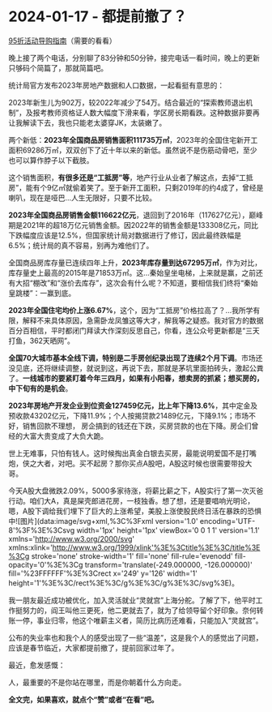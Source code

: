 # 2024-01-17 - 都提前撤了？

[95折活动导购指南](http://mp.weixin.qq.com/s?__biz=Mzg2MTg2OTYzNQ==&mid=2247484154&idx=1&sn=99581868b9e19cb0fce43eec7e6480a6&chksm=ce11c1d6f96648c046f23d47944f02cb8ef103adb7fbb71ef21386c47f5e09d4f1e6af105ad8&scene=21#wechat_redirect)（需要的看看）

晚上接了两个电话，分别聊了83分钟和50分钟，接完电话一看时间，晚上的更新只够码个简篇了，那就简篇吧。

统计局官方发布2023年房地产数据和人口数据，一起看挺有意思的：

2023年新生儿为902万，较2022年减少了54万。结合最近的“探索教师退出机制”，及报考教师资格证人数大幅度下滑来看，学区房长期看跌。这种数据非要再让我解读下去，我也只能老太婆穿JK，太装嫩了。

两个新低：**2023年全国商品房销售面积111735万㎡**，2023年的全国住宅新开工面积69286万㎡，双双创下了近十年以来的新低。虽然说不是伤筋动骨吧，至少也可以算作脖子以下截肢。

这个销售面积，**有很多还是“工抵房”等**，地产行业从业者了解这点，去掉“工抵房”，能有个9亿㎡就偷着笑了。至于新开工面积，只剩2019年的约4成了，曾经是喇叭，现在是哑巴...人生无限好，只要不比较。

**2023年全国商品房销售金额116622亿元**，退回到了2016年（117627亿元），巅峰期是2021年的超18万亿元销售金额。因2022年的销售金额是133308亿元，同比下跌幅度应该是12.5%，但国家统计局对数据进行了修订，因此最终跌幅是6.5%；统计局的真不容易，别再为难他们了。

全国商品房库存量已连续四年上升，**2023年库存量到达67295万㎡**，作为对比，库存量史上最高的2015年是71853万㎡。这...秦始皇坐电梯，上来就是赢，之前还有大招“棚改”和“涨价去库存”，这次会有什么呢？不知道，要相信我们终将“秦始皇跳楼”：一赢到底。

**2023年全国住宅均价上涨6.67%**，这个，因为“工抵房”价格拉高了？...我所学有限，解释不来具体原因，急需卧龙凤雏这等大才，解我等之疑惑。我对官方的数据百分百相信，平时都闭门拜读大作深刻反思自己，你看，连公众号更新都是“三天打鱼，362天晒网”。

**全国70大城市基本全线下调，特别是二手房创纪录出现了连续2个月下调**。市场还没见底，还将继续调整，就说到这，再说下去，那就是茅坑里面拍砖头，激起公粪了。**一线城市的要紧盯着今年三四月，如果有小阳春，想卖房的抓紧；想买房的，中下旬有的是机会**。

**2023年房地产开发企业到位资金127459亿元，比上年下降13.6%**，其中定金及预收款43202亿元，下降11.9%；个人按揭贷款21489亿元，下降9.1%；市场不好，销售回款不理想， 房企搞到的钱还在下跌，买房贷款的也在下降。房企们曾经的大富大贵变成了大负大跪。

世上无难事，只怕有钱人。这时候掏出真金白银去买房，最能说明爱国不是打嘴炮，侠之大者，对吧。买不起房？那你买点A股吧，A股这时候也很需要带投大哥。

今天A股大盘微跌2.09%，5000多家待涨，将薪比薪之下，A股实行了第一次灭爸行动。咱们大A，真是屎壳郎进花房，一枝独香。想了想，还是要唱响光明论，嗯，A股下调给我们埋下了巨大的上涨希望，美股上涨使股民终日活在暴跌的恐惧中![图片](data:image/svg+xml,%3C%3Fxml version='1.0' encoding='UTF-8'%3F%3E%3Csvg width='1px' height='1px' viewBox='0 0 1 1' version='1.1' xmlns='http://www.w3.org/2000/svg' xmlns:xlink='http://www.w3.org/1999/xlink'%3E%3Ctitle%3E%3C/title%3E%3Cg stroke='none' stroke-width='1' fill='none' fill-rule='evenodd' fill-opacity='0'%3E%3Cg transform='translate(-249.000000, -126.000000)' fill='%23FFFFFF'%3E%3Crect x='249' y='126' width='1' height='1'%3E%3C/rect%3E%3C/g%3E%3C/g%3E%3C/svg%3E)。

我一朋友最近成功被优化，加入灵活就业“灵就宫”上海分舵。了解了下，他平时工作挺努力的，阎王叫他三更死，他二更就去了，就为了给领导留个好印象。奈何转账一停，事业归零，他这个唯薪主义者，简历比病历还难看，只能加入“灵就宫”。

公布的失业率也和我个人的感受出现了一些“温差”，这是我个人的感觉出了问题，应该是春节临近，大家都提前撤了，提前回家过年了。

最近，愈发感慨：

人，最重要的不是你站在哪里，而是你朝着什么方向走。

**全文完，如果喜欢，就点个“赞”或者“在看”吧。**